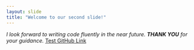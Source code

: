 ```yaml
---
layout: slide
title: "Welcome to our second slide!"
---
```

*I look forward to writing code fluently in the near future. **THANK YOU** for your guidance.*
[Test GitHub Link](http://github.com)
